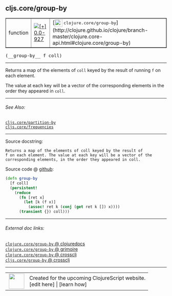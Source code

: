 ## cljs.core/group-by



 <table border="1">
<tr>
<td>function</td>
<td><a href="https://github.com/cljsinfo/cljs-api-docs/tree/0.0-927"><img valign="middle" alt="[+] 0.0-927" title="Added in 0.0-927" src="https://img.shields.io/badge/+-0.0--927-lightgrey.svg"></a> </td>
<td>
[<img height="24px" valign="middle" src="http://i.imgur.com/1GjPKvB.png"> <samp>clojure.core/group-by</samp>](http://clojure.github.io/clojure/branch-master/clojure.core-api.html#clojure.core/group-by)
</td>
</tr>
</table>


 <samp>
(__group-by__ f coll)<br>
</samp>

---

Returns a map of the elements of `coll` keyed by the result of running `f` on
each element.

The value at each key will be a vector of the corresponding elements in the
order they appeared in `coll`.

---


###### See Also:

[`cljs.core/partition-by`](cljs.core_partition-by.md)<br>
[`cljs.core/frequencies`](cljs.core_frequencies.md)<br>

---


Source docstring:

```
Returns a map of the elements of coll keyed by the result of
f on each element. The value at each key will be a vector of the
corresponding elements, in the order they appeared in coll.
```


Source code @ [github](https://github.com/clojure/clojurescript/blob/r3165/src/cljs/cljs/core.cljs#L9060-L9070):

```clj
(defn group-by
  [f coll]
  (persistent!
    (reduce
      (fn [ret x]
        (let [k (f x)]
          (assoc! ret k (conj (get ret k []) x))))
      (transient {}) coll)))
```

<!--
Repo - tag - source tree - lines:

 <pre>
clojurescript @ r3165
└── src
    └── cljs
        └── cljs
            └── <ins>[core.cljs:9060-9070](https://github.com/clojure/clojurescript/blob/r3165/src/cljs/cljs/core.cljs#L9060-L9070)</ins>
</pre>

-->

---



###### External doc links:

[`clojure.core/group-by` @ clojuredocs](http://clojuredocs.org/clojure.core/group-by)<br>
[`clojure.core/group-by` @ grimoire](http://conj.io/store/v1/org.clojure/clojure/1.7.0-beta3/clj/clojure.core/group-by/)<br>
[`clojure.core/group-by` @ crossclj](http://crossclj.info/fun/clojure.core/group-by.html)<br>
[`cljs.core/group-by` @ crossclj](http://crossclj.info/fun/cljs.core.cljs/group-by.html)<br>

---

 <table>
<tr><td>
<img valign="middle" align="right" width="48px" src="http://i.imgur.com/Hi20huC.png">
</td><td>
Created for the upcoming ClojureScript website.<br>
[edit here] | [learn how]
</td></tr></table>

[edit here]:https://github.com/cljsinfo/cljs-api-docs/blob/master/cljsdoc/cljs.core_group-by.cljsdoc
[learn how]:https://github.com/cljsinfo/cljs-api-docs/wiki/cljsdoc-files

<!--

This information was too distracting to show to readers, but I'll leave it
commented here since it is helpful to:

- pretty-print the data used to generate this document
- and show how to retrieve that data



The API data for this symbol:

```clj
{:description "Returns a map of the elements of `coll` keyed by the result of running `f` on\neach element.\n\nThe value at each key will be a vector of the corresponding elements in the\norder they appeared in `coll`.",
 :ns "cljs.core",
 :name "group-by",
 :signature ["[f coll]"],
 :history [["+" "0.0-927"]],
 :type "function",
 :related ["cljs.core/partition-by" "cljs.core/frequencies"],
 :full-name-encode "cljs.core_group-by",
 :source {:code "(defn group-by\n  [f coll]\n  (persistent!\n    (reduce\n      (fn [ret x]\n        (let [k (f x)]\n          (assoc! ret k (conj (get ret k []) x))))\n      (transient {}) coll)))",
          :title "Source code",
          :repo "clojurescript",
          :tag "r3165",
          :filename "src/cljs/cljs/core.cljs",
          :lines [9060 9070]},
 :full-name "cljs.core/group-by",
 :clj-symbol "clojure.core/group-by",
 :docstring "Returns a map of the elements of coll keyed by the result of\nf on each element. The value at each key will be a vector of the\ncorresponding elements, in the order they appeared in coll."}

```

Retrieve the API data for this symbol:

```clj
;; from Clojure REPL
(require '[clojure.edn :as edn])
(-> (slurp "https://raw.githubusercontent.com/cljsinfo/cljs-api-docs/catalog/cljs-api.edn")
    (edn/read-string)
    (get-in [:symbols "cljs.core/group-by"]))
```

-->
